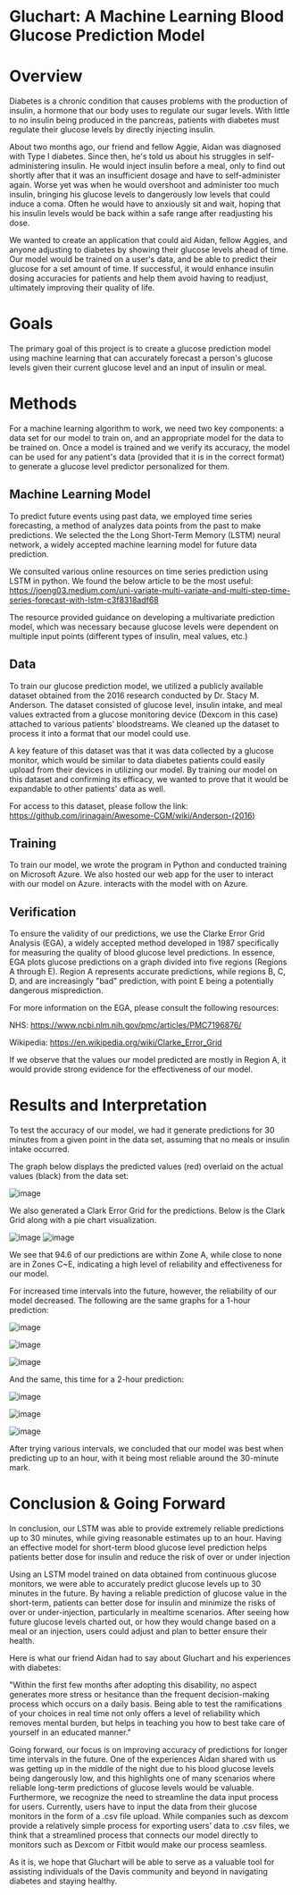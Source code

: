 # Gluchart: A Machine Learning Blood Glucose Prediction Model

# Overview
Diabetes is a chronic condition that causes problems with the production of insulin, a hormone that our body uses to regulate our sugar levels. With little to no insulin
being produced in the pancreas, patients with diabetes must regulate their glucose levels by directly injecting insulin.

About two months ago, our friend and fellow Aggie, Aidan was diagnosed with Type I diabetes. Since then, he's told us about his struggles in self-administering insulin.
He would inject insulin before a meal, only to find out shortly after that it was an insufficient dosage and have to self-administer again. Worse yet was when he would
overshoot and administer too much insulin, bringing his glucose levels to dangerously low levels that could induce a coma. Often he would have to anxiously sit and wait, hoping that his insulin levels would be back within a safe range after readjusting his dose.

We wanted to create an application that could aid Aidan, fellow Aggies, and anyone adjusting to diabetes by showing their glucose levels ahead of time. Our model would be trained on a user's data, and be able to predict their glucose for a set amount of time. If successful, it would enhance insulin dosing accuracies for patients and help them avoid having to readjust, ultimately improving their quality of life.

# Goals
The primary goal of this project is to create a glucose prediction model using machine learning that can accurately forecast a person's glucose levels given their current glucose level and an input of insulin or meal.

# Methods
For a machine learning algorithm to work, we need two key components: a data set for our model to train on, and an appropriate model for the data to be trained on. Once a model is trained and we verify its accuracy, the model can be used for any patient's data (provided that it is in the correct format) to generate a glucose level predictor personalized for them.

## Machine Learning Model
To predict future events using past data, we employed time series forecasting, a method of analyzes data points from the past to make predictions. We selected the the Long Short-Term Memory (LSTM) neural network, a widely accepted machine learning model for future data prediction.

We consulted various online resources on time series prediction using LSTM in python. We found the below article to be the most useful:
https://joeng03.medium.com/uni-variate-multi-variate-and-multi-step-time-series-forecast-with-lstm-c3f8318adf68

The resource provided guidance on developing a multivariate prediction model, which was necessary because glucose levels were dependent on multiple input points (different types of insulin, meal values, etc.)

## Data
To train our glucose prediction model, we utilized a publicly available dataset obtained from the 2016 research conducted by Dr. Stacy M. Anderson.
The dataset consisted of glucose level, insulin intake, and meal values extracted from a glucose monitoring device (Dexcom in this case) attached to various patients' bloodstreams. We cleaned up the dataset to process it into a format that our model could use.

A key feature of this dataset was that it was data collected by a glucose monitor, which would be similar to data diabetes patients could easily upload from their devices in utilizing our model. By training our model on this dataset and confirming its efficacy, we wanted to prove that it would be expandable to other patients' data as well.

For access to this dataset, please follow the link: https://github.com/irinagain/Awesome-CGM/wiki/Anderson-(2016)

## Training
To train our model, we wrote the program in Python and conducted training on Microsoft Azure. We also hosted our web app for the user to interact with our model on Azure.
interacts with the model with on Azure.

## Verification
To ensure the validity of our predictions, we use the Clarke Error Grid Analysis (EGA), a widely accepted method developed in 1987 specifically for measuring the quality of blood glucose level predictions. In essence, EGA plots glucose predictions on a graph divided into five regions (Regions A through E). Region A represents accurate predictions, while regions B, C, D, and are increasingly "bad" prediction, with point E being a potentially dangerous misprediction.

For more information on the EGA, please consult the following resources:

NHS: https://www.ncbi.nlm.nih.gov/pmc/articles/PMC7196876/

Wikipedia: https://en.wikipedia.org/wiki/Clarke_Error_Grid

If we observe that the values our model predicted are mostly in Region A, it would provide strong evidence for the effectiveness of our model.

# Results and Interpretation
To test the accuracy of our model, we had it generate predictions for 30 minutes from a given point in the data set, assuming that no meals or insulin intake occurred.

The graph below displays the predicted values (red) overlaid on the actual values (black) from the data set:

![image](https://github.com/TimStewartJ/gluchart/assets/24793742/5ec62a28-92a9-44aa-9b89-3091ee338f71)

We also generated a Clark Error Grid for the predictions. Below is the Clark Grid along with a pie chart visualization.

![image](https://github.com/TimStewartJ/gluchart/assets/24793742/ad52000b-7c19-4348-b79d-b3b39f0db43f)
![image](https://github.com/TimStewartJ/gluchart/assets/24793742/8af71481-c5b0-4574-a858-a4da4ae0e407)

We see that 94.6 of our predictions are within Zone A, while close to none are in Zones C~E, indicating a high level of reliability and effectiveness for our model.

For increased time intervals into the future, however, the reliability of our model decreased. The following are the same graphs for a 1-hour prediction:

![image](https://github.com/TimStewartJ/gluchart/assets/24793742/7fea08b7-64cb-4900-b3eb-b1a4076065fe)

![image](https://github.com/TimStewartJ/gluchart/assets/24793742/94928a12-55d1-4ba3-93a2-beb76156e537)

![image](https://github.com/TimStewartJ/gluchart/assets/24793742/e006aaed-69ca-4259-b25c-a05b3fe1bbdf)

And the same, this time for a 2-hour prediction:

![image](https://github.com/TimStewartJ/gluchart/assets/24793742/3e8212e0-4111-4a56-bce1-60d2ef6d6935)

![image](https://github.com/TimStewartJ/gluchart/assets/24793742/1130d1e8-ca93-4897-b1ce-ec9491a9909b)

![image](https://github.com/TimStewartJ/gluchart/assets/24793742/418b4ac5-1e0d-4435-a6a0-53b608918f6d)

After trying various intervals, we concluded that our model was best when predicting up to an hour, with it being most reliable around the 30-minute mark.

# Conclusion & Going Forward
In conclusion, our LSTM was able to provide extremely reliable predictions up to 30 minutes, while giving reasonable estimates up to an hour. Having an effective model for short-term blood glucose level prediction helps patients better dose for insulin and reduce the risk of over or under injection

Using an LSTM model trained on data obtained from continuous glucose monitors, we were able to accurately predict glucose levels up to 30 minutes in the future.
By having a reliable prediction of glucose value in the short-term, patients can better dose for insulin and minimize the risks of over or under-injection, particularly in mealtime scenarios. After seeing how future glucose levels charted out, or how they would change based on a meal or an injection, users could adjust and plan to better ensure their health.

Here is what our friend Aidan had to say about Gluchart and his experiences with diabetes:

"Within the first few months after adopting this disability, no aspect generates more stress or hesitance than the frequent decision-making process which occurs on a daily basis. Being able to test the ramifications of your choices in real time not only offers a level of reliability which removes mental burden, but helps in teaching you how to best take care of yourself in an educated manner."


Going forward, our focus is on improving accuracy of predictions for longer time intervals in the future. One of the experiences Aidan shared with us was getting up in the middle of the night due to his blood glucose levels being dangerously low, and this highlights one of many scenarios where reliable long-term predictions of glucose levels would be valuable. Furthermore, we recognize the need to streamline the data input process for users. Currently, users have to input the data from their glucose monitors in the form of a .csv file upload. While companies such as dexcom provide a relatively simple process for exporting users’ data to .csv files, we think that a streamlined process that connects our model directly to monitors such as Dexcom or Fitbit would make our process seamless.

As it is, we hope that Gluchart will be able to serve as a valuable tool for assisting individuals of the Davis community and beyond in navigating diabetes and staying healthy.
